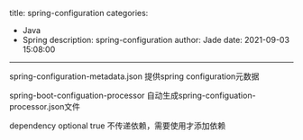 title: spring-configuration
categories:
  - Java
  - Spring
description: spring-configuration
author: Jade
date: 2021-09-03 15:08:00
---
spring-configuration-metadata.json
	提供spring configuration元数据
	
spring-boot-configuation-processor
	自动生成spring-configuation-processor.json文件

dependency optional true
	不传递依赖，需要使用才添加依赖
